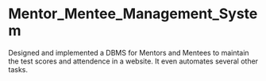 # Mentor_Mentee_Management_System
Designed and implemented a DBMS for Mentors and Mentees to maintain the test scores and attendence in a website. It even automates several other tasks.
